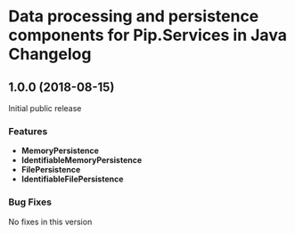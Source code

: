 # Data processing and persistence components for Pip.Services in Java Changelog

## <a name="1.0.0"></a> 1.0.0 (2018-08-15)

Initial public release

### Features
- **MemoryPersistence** 
- **IdentifiableMemoryPersistence**
- **FilePersistence**
- **IdentifiableFilePersistence**

### Bug Fixes
No fixes in this version

